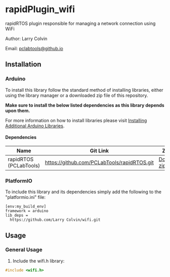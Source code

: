 # rapidPlugin_wifi

rapidRTOS plugin responsible for managing a network connection using WiFi

Author: Larry Colvin

Email: pclabtools@github.io

## Installation

### Arduino

To install this library follow the standard method of installing libraries, either using the library manager or a downloaded zip file of this repository.

**Make sure to install the below listed dependencies as this library depends upon them.**

For more information on how to install libraries please visit [Installing Additional Arduino Libraries](https://www.arduino.cc/en/guide/libraries "arduino.cc").

#### Dependencies

| Name | Git Link | ZIP file |
| - | - | - |
|rapidRTOS (PCLabTools) | https://github.com/PCLabTools/rapidRTOS.git | [Download zip file](https://github.com/PCLabTools/rapidRTOS/archive/refs/heads/master.zip) |

### PlatformIO

To include this library and its dependencies simply add the following to the "platformio.ini" file:
```
[env:my_build_env]
framework = arduino
lib_deps = 
  https://github.com/Larry Colvin/wifi.git
```

## Usage

### General Usage

1. Include the wifi.h library:

``` cpp
#include <wifi.h>
```
